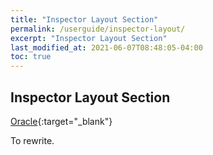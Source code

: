 ```yaml
---
title: "Inspector Layout Section"
permalink: /userguide/inspector-layout/
excerpt: "Inspector Layout Section"
last_modified_at: 2021-06-07T08:48:05-04:00
toc: true
---
```


## Inspector Layout Section

[Oracle](https://docs.oracle.com/javase/8/scene-builder-2/user-guide/inspector-panel.htm#JSBRG145){:target="_blank"}

To rewrite.
